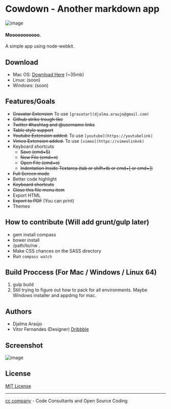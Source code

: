 ﻿# Cowdown - Another markdown app

![image](http://i.imgur.com/tuOMoHp.png?1)

#### Mooooooooooo.
A simple app using node-webkit.

## Download
* Mac OS: [Download Here](http://db.orangedox.com/neD5HdbCvpzjMoZva3/Cowdown.dmg) (~35mb)
* Linux: (soon)
* Windows: (soon)

## Features/Goals
* ~~Gravatar Extension~~  To use ```[gravatar](djalma.araujo@gmail.com)```
* ~~Github strike trough like~~
* ~~Twitter #hashtag and @username links~~
* ~~Table style support~~
* ~~Youtube Extension added.~~ To use ```[youtube](https://youtubelink)```
* ~~Vimeo Extension added.~~ To use ```[vimeo](https://vimeolinknk)```
* Keyboard shortcuts
  * ~~Save (cmd+S)~~
  * ~~New File (cmd+n)~~
  * ~~Open File (cmd+o)~~
  * ~~Indentation Inside Textarea (tab or shift+tb or cmd+[ or cmd+])~~
* ~~Full Screen mode~~
* Better code highlight
* ~~Keyboard shortcuts~~
* ~~Close this file menu item~~
* Export HTML
* ~~Export to PDF~~ (You can print)
* Themes

## How to contribute (Will add grunt/gulp later)
* gem install compass
* bower install
* /path/to/nw .
* Make CSS chances on the SASS directory
* Run ```compass watch```

## Build Proccess (For Mac / Windows / Linux 64)
1. gulp build
2. Still trying to figure out how to pack for all environments. Maybe Windows installer and appdmg for mac.

## Authors
* Djalma Araújo
* Vitor Fernandes (Designer) [Dribbble](https://dribbble.com/shots/1700292-Cowdown-Icon?list=users&offset=0)

## Screenshot
![image](http://i.imgur.com/CwC6ePx.png?)

## License
[MIT License](http://djalmaaraujo.mit-license.org)

---------------------------
[cc company](http://nossomos.cc) - Code Consultants and Open Source Coding

